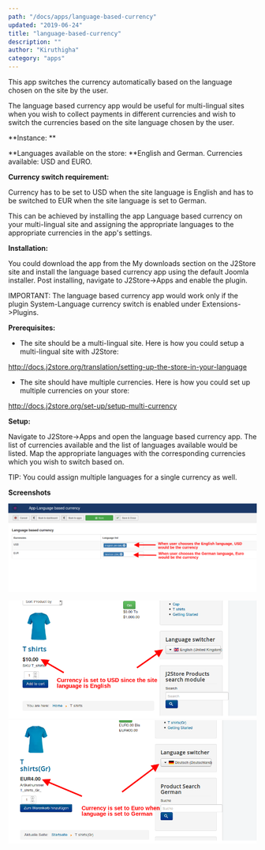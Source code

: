 ```yaml
---
path: "/docs/apps/language-based-currency"
updated: "2019-06-24"
title: "language-based-currency"
description: ""
author: "Kiruthigha"
category: "apps"
---
```


This app switches the currency automatically based on the language chosen on the site by the user.

The language based currency app would be useful for multi-lingual sites when you wish to collect payments in different currencies and wish to switch the currencies based on the site language chosen by the user.


**Instance: **
 
**Languages available on the store: **English and German.
Currencies available: USD and EURO.

**Currency switch requirement:**

Currency has to be set to USD when the site language is English and has to be switched to EUR when the site language is set to German.

This can be achieved by installing the app Language based currency on your multi-lingual site and assigning the appropriate languages to the appropriate currencies in the app's settings.

**Installation:**

You could download the app from the My downloads section on the J2Store site and install the language based currency app using the default Joomla installer.
Post installing, navigate to J2Store->Apps and enable the plugin.

IMPORTANT: The language based currency app would work only if the plugin System-Language currency switch is enabled under Extensions->Plugins.

**Prerequisites:**

* The site should be a multi-lingual site. Here is how you could setup a multi-lingual site with J2Store:

http://docs.j2store.org/translation/setting-up-the-store-in-your-language

* The site should have multiple currencies. Here is how you could set up multiple currencies on your store:

http://docs.j2store.org/set-up/setup-multi-currency

**Setup:**

Navigate to J2Store->Apps and open the language based currency app.
The list of currencies available and the list of languages available would be listed.
Map the appropriate languages with the corresponding currencies which you wish to switch based on. 


TIP: You could assign multiple languages for a single currency as well.
 
**Screenshots**

![lbc1](https://raw.githubusercontent.com/j2store/doc-images/master//apps/language-based-currency/lbc1.png)

![lbc2](https://raw.githubusercontent.com/j2store/doc-images/master//apps/language-based-currency/lbc2.png)
![lbc3](https://raw.githubusercontent.com/j2store/doc-images/master//apps/language-based-currency/lbc3.png)
